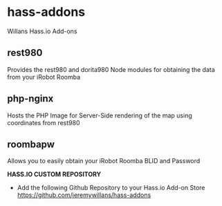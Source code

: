 # hass-addons

Willans Hass.io Add-ons

## rest980
Provides the rest980 and dorita980 Node modules for obtaining the data from your iRobot Roomba
## php-nginx
Hosts the PHP Image for Server-Side rendering of the map using coordinates from rest980
## roombapw
Allows you to easily obtain your iRobot Roomba BLID and Password

**HASS.IO CUSTOM REPOSITORY**

- Add the following Github Repository to your Hass.io Add-on Store
  https://github.com/jeremywillans/hass-addons